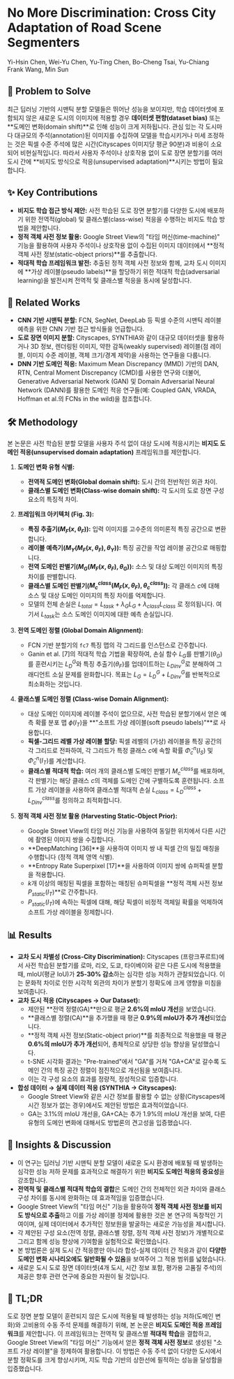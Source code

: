 # No More Discrimination: Cross City Adaptation of Road Scene Segmenters

Yi-Hsin Chen, Wei-Yu Chen, Yu-Ting Chen, Bo-Cheng Tsai, Yu-Chiang Frank Wang, Min Sun

## 🧩 Problem to Solve

최근 딥러닝 기반의 시맨틱 분할 모델들은 뛰어난 성능을 보이지만, 학습 데이터셋에 포함되지 않은 새로운 도시의 이미지에 적용할 경우 **데이터셋 편향(dataset bias)** 또는 **도메인 변화(domain shift)**로 인해 성능이 크게 저하됩니다. 관심 있는 각 도시마다 대규모의 주석(annotation)된 이미지를 수집하여 모델을 학습시키거나 미세 조정하는 것은 픽셀 수준 주석에 많은 시간(Cityscapes 이미지당 평균 90분)과 비용이 소요되어 비현실적입니다. 따라서 사용자 주석이나 상호작용 없이 도로 장면 분할기를 여러 도시 간에 **비지도 방식으로 적응(unsupervised adaptation)**시키는 방법이 필요합니다.

## ✨ Key Contributions

- **비지도 학습 접근 방식 제안:** 사전 학습된 도로 장면 분할기를 다양한 도시에 배포하기 위한 전역적(global) 및 클래스별(class-wise) 적응을 수행하는 비지도 학습 방법을 제안합니다.
- **정적 객체 사전 정보 활용:** Google Street View의 "타임 머신(time-machine)" 기능을 활용하여 사용자 주석이나 상호작용 없이 수집된 이미지 데이터에서 **정적 객체 사전 정보(static-object priors)**를 추출합니다.
- **적대적 학습 프레임워크 발전:** 추출된 정적 객체 사전 정보와 함께, 교차 도시 이미지에 **가상 레이블(pseudo labels)**을 할당하기 위한 적대적 학습(adversarial learning)을 발전시켜 전역적 및 클래스별 적응을 동시에 달성합니다.

## 📎 Related Works

- **CNN 기반 시맨틱 분할:** FCN, SegNet, DeepLab 등 픽셀 수준의 시맨틱 레이블 예측을 위한 CNN 기반 접근 방식들을 언급합니다.
- **도로 장면 이미지 분할:** Cityscapes, SYNTHIA와 같이 대규모 데이터셋을 활용하거나 3D 정보, 렌더링된 이미지, 약한 감독(weakly supervised) 레이블(점 레이블, 이미지 수준 레이블, 객체 크기/경계 제약)을 사용하는 연구들을 다룹니다.
- **DNN 기반 도메인 적응:** Maximum Mean Discrepancy (MMD) 기반의 DAN, RTN, Central Moment Discrepancy (CMD)를 사용한 연구와 더불어, Generative Adversarial Network (GAN) 및 Domain Adversarial Neural Network (DANN)를 활용한 도메인 적응 연구들(예: Coupled GAN, VRADA, Hoffman et al.의 FCNs in the wild)을 참조합니다.

## 🛠️ Methodology

본 논문은 사전 학습된 분할 모델을 사용자 주석 없이 대상 도시에 적응시키는 **비지도 도메인 적응(unsupervised domain adaptation)** 프레임워크를 제안합니다.

1. **도메인 변화 유형 식별:**

   - **전역적 도메인 변화(Global domain shift):** 도시 간의 전반적인 외관 차이.
   - **클래스별 도메인 변화(Class-wise domain shift):** 각 도시의 도로 장면 구성 요소의 특징적 차이.

2. **프레임워크 아키텍처 (Fig. 3):**

   - **특징 추출기($M_F(x, \theta_F)$):** 입력 이미지를 고수준의 의미론적 특징 공간으로 변환합니다.
   - **레이블 예측기($M_Y(M_F(x, \theta_F), \theta_Y)$):** 특징 공간을 작업 레이블 공간으로 매핑합니다.
   - **전역 도메인 판별기($M_G(M_F(x, \theta_F), \theta_G)$):** 소스 및 대상 도메인 이미지의 특징 차이를 판별합니다.
   - **클래스별 도메인 판별기($M_c^{class}(M_F(x, \theta_F), \theta_c^{class})$):** 각 클래스 $c$에 대해 소스 및 대상 도메인 이미지의 특징 차이를 억제합니다.
   - 모델의 전체 손실은 $L_{total} = L_{task} + \lambda_G L_G + \lambda_{class} L_{class}$ 로 정의됩니다. 여기서 $L_{task}$는 소스 도메인 이미지에 대한 예측 손실입니다.

3. **전역 도메인 정렬 (Global Domain Alignment):**

   - FCN 기반 분할기의 `fc7` 특징 맵의 각 그리드를 인스턴스로 간주합니다.
   - Ganin et al. [7]의 적대적 학습 기법을 확장하여, 손실 함수 $L_G$를 판별기($\theta_G$)를 훈련시키는 $L_D^G$와 특징 추출기($\theta_F$)를 업데이트하는 $L_{Dinv}^G$로 분해하여 그래디언트 소실 문제를 완화합니다. 목표는 $L_G = L_D^G + L_{Dinv}^G$를 반복적으로 최소화하는 것입니다.

4. **클래스별 도메인 정렬 (Class-wise Domain Alignment):**

   - 대상 도메인 이미지에 레이블 주석이 없으므로, 사전 학습된 분할기에서 얻은 예측 확률 분포 맵 $\phi(I_T)$을 **"소프트 가상 레이블(soft pseudo labels)"**로 사용합니다.
   - **픽셀-그리드 레벨 가상 레이블 할당:** 픽셀 레벨의 (가상) 레이블을 특징 공간의 각 그리드로 전파하여, 각 그리드가 특정 클래스 $c$에 속할 확률 $\tilde{\Phi}_c^n(I_S)$ 및 $\tilde{\Phi}_c^n(I_T)$를 계산합니다.
   - **클래스별 적대적 학습:** 여러 개의 클래스별 도메인 판별기 $M_c^{class}$를 배포하며, 각 판별기는 해당 클래스 $c$의 객체를 도메인 간에 구별하도록 훈련됩니다. 소프트 가상 레이블을 사용하여 클래스별 적대적 손실 $L_{class} = L_D^{class} + L_{Dinv}^{class}$를 정의하고 최적화합니다.

5. **정적 객체 사전 정보 활용 (Harvesting Static-Object Prior):**
   - Google Street View의 타임 머신 기능을 사용하여 동일한 위치에서 다른 시간에 촬영된 이미지 쌍을 수집합니다.
   - **DeepMatching [36]**을 사용하여 이미지 쌍 내 픽셀 간의 밀집 매칭을 수행합니다 (정적 객체 영역 식별).
   - **Entropy Rate Superpixel [17]**을 사용하여 이미지 쌍에 슈퍼픽셀 분할을 적용합니다.
   - $k$개 이상의 매칭된 픽셀을 포함하는 매칭된 슈퍼픽셀을 **정적 객체 사전 정보 $P_{static}(I_T)$**로 간주합니다.
   - $P_{static}(I_T)$에 속하는 픽셀에 대해, 해당 픽셀이 비정적 객체일 확률을 억제하여 소프트 가상 레이블을 정제합니다.

## 📊 Results

- **교차 도시 차별성 (Cross-City Discrimination):** Cityscapes (프랑크푸르트)에서 사전 학습된 분할기를 로마, 리오, 도쿄, 타이베이와 같은 다른 도시에 적용했을 때, mIoU(평균 IoU)가 **25-30% 감소**하는 심각한 성능 저하가 관찰되었습니다. 이는 문화적 차이로 인한 시각적 외관의 차이가 분할기 정확도에 크게 영향을 미침을 보여줍니다.
- **교차 도시 적응 (Cityscapes → Our Dataset):**
  - 제안된 **전역 정렬(GA)**만으로 평균 **2.6%의 mIoU 개선**을 보였습니다.
  - **클래스별 정렬(CA)**을 추가했을 때 평균 **0.9%의 mIoU가 추가 개선**되었습니다.
  - **정적 객체 사전 정보(Static-object prior)**를 최종적으로 적용했을 때 평균 **0.6%의 mIoU가 추가 개선**되어, 총체적으로 상당한 성능 향상을 달성했습니다.
  - t-SNE 시각화 결과는 "Pre-trained"에서 "GA"를 거쳐 "GA+CA"로 갈수록 도메인 간의 특징 공간 정렬이 점진적으로 개선됨을 보여줍니다.
  - 이는 각 구성 요소의 효과를 정량적, 정성적으로 입증합니다.
- **합성 데이터 → 실제 데이터 적응 (SYNTHIA → Cityscapes):**
  - Google Street View와 같은 시간 정보를 활용할 수 없는 상황(Cityscapes에 시간 정보가 없는 경우)에서도 제안된 방법은 효과적이었습니다.
  - GA는 3.1%의 mIoU 개선을, GA+CA는 추가 1.9%의 mIoU 개선을 보여, 다른 유형의 도메인 변화에 대해서도 방법론의 견고성을 입증했습니다.

## 🧠 Insights & Discussion

- 이 연구는 딥러닝 기반 시맨틱 분할 모델이 새로운 도시 환경에 배포될 때 발생하는 심각한 성능 저하 문제를 효과적으로 해결하기 위한 **비지도 도메인 적응의 중요성**을 강조합니다.
- **전역적 및 클래스별 적대적 학습의 결합**은 도메인 간의 전체적인 외관 차이와 클래스 구성 차이를 동시에 완화하는 데 효과적임을 입증했습니다.
- Google Street View의 "타임 머신" 기능을 활용하여 **정적 객체 사전 정보를 비지도 방식으로 추출**하고 이를 가상 레이블 정제에 활용한 것은 본 연구의 독창적인 기여이며, 실제 데이터에서 추가적인 정보원을 발굴하는 새로운 가능성을 제시합니다.
- 각 제안된 구성 요소(전역 정렬, 클래스별 정렬, 정적 객체 사전 정보)가 개별적으로 그리고 함께 성능 향상에 기여함을 실험적으로 확인했습니다.
- 본 방법론은 실제 도시 간 적응뿐만 아니라 합성-실제 데이터 간 적응과 같이 **다양한 도메인 변화 시나리오에도 일반화될 수 있음**을 보여주어 그 적용 범위를 넓혔습니다.
- 새로운 도시 도로 장면 데이터셋(4개 도시, 시간 정보 포함, 평가용 고품질 주석)의 제공은 향후 관련 연구에 중요한 자원이 될 것입니다.

## 📌 TL;DR

도로 장면 분할 모델이 훈련되지 않은 도시에 적용될 때 발생하는 성능 저하(도메인 변화)와 고비용의 수동 주석 문제를 해결하기 위해, 본 논문은 **비지도 도메인 적응 프레임워크**를 제안합니다. 이 프레임워크는 전역적 및 클래스별 **적대적 학습**을 결합하고, Google Street View의 "타임 머신" 기능에서 얻은 **정적 객체 사전 정보**로 생성된 "소프트 가상 레이블"을 정제하여 활용합니다. 이 방법은 수동 주석 없이 다양한 도시에서 분할 정확도를 크게 향상시키며, 지도 학습 기반의 상한선에 필적하는 성능을 달성함을 입증했습니다.
